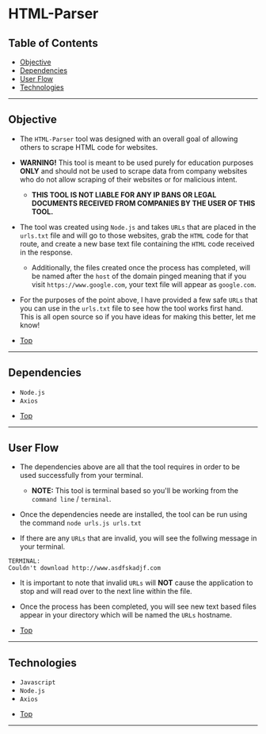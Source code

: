 
# HTML-Parser

## Table of Contents

* [Objective](#objective)
* [Dependencies](#dependencies)
* [User Flow](#user-flow)
* [Technologies](#technologies)

---

## Objective

- The `HTML-Parser` tool was designed with an overall goal of allowing others to scrape HTML code for websites.

- __WARNING!__ This tool is meant to be used purely for education purposes __ONLY__ and should not be used to scrape data from company websites who do not allow scraping of their websites or for malicious intent.

    - __THIS TOOL IS NOT LIABLE FOR ANY IP BANS OR LEGAL DOCUMENTS RECEIVED FROM COMPANIES BY THE USER OF THIS TOOL.__

- The tool was created using `Node.js` and takes `URLs` that are placed in the `urls.txt` file and will go to those websites, grab the `HTML` code for that route, and create a new base text file containing the `HTML` code received in the response. 

    - Additionally, the files created once the process has completed, will be named after the `host` of the domain pinged meaning that if you visit `https://www.google.com`, your text file will appear as `google.com`.

- For the purposes of the point above, I have provided a few safe `URLs` that you can use in the `urls.txt` file to see how the tool works first hand. This is all open source so if you have ideas for making this better, let me know!

* [Top](#table-of-contents)

---

## Dependencies

- `Node.js`
- `Axios`

* [Top](#table-of-contents)

---

## User Flow

- The dependencies above are all that the tool requires in order to be used successfully from your terminal.

    - __NOTE:__ This tool is terminal based so you'll be working from the `command line` / `terminal`.

- Once the dependencies neede are installed, the tool can be run using the command `node urls.js urls.txt`

- If there are any `URLs` that are invalid, you will see the follwing message in your terminal.

```
TERMINAL:
Couldn't download http://www.asdfskadjf.com
```

- It is important to note that invalid `URLs` will __NOT__ cause the application to stop and will read over to the next line within the file.

- Once the process has been completed, you will see new text based files appear in your directory which will be named the `URLs` hostname.

* [Top](#table-of-contents)

---

## Technologies

- `Javascript`
- `Node.js`
- `Axios`

* [Top](#table-of-contents)

---